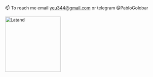 📫 To reach me email yeu344@gmail.com or telegram @PabloGolobar

<img height="180em" src="https://github-readme-stats.vercel.app/api/top-langs?username=PabloGolobaro&show_icons=true&locale=en&layout=compact&hide_border=true&theme=radical" alt="Latand" align = "center"/></p>
